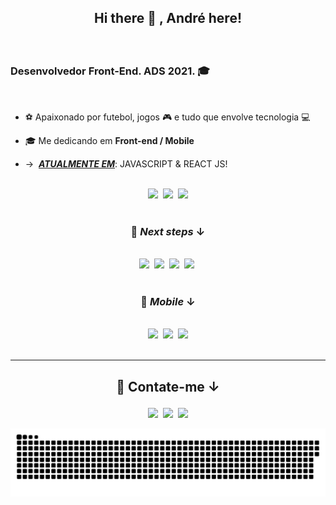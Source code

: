   ## <p align='center'> Hi there 👋 , André here!
  </p>
  <br>  
  
  ### Desenvolvedor Front-End.  ADS 2021. 🎓
  <br>
  
  - ⚽ Apaixonado por futebol, jogos 🎮 e tudo que envolve tecnologia 💻
 
  - 🎓 Me dedicando em  **Front-end / Mobile**
  
  -  →  <ins><em>**ATUALMENTE EM**</em></ins>: JAVASCRIPT & REACT JS!
  
  <br>

  <div align='center'>
  <img src="https://img.shields.io/badge/HTML5-E34F26?style=for-the-badge&logo=html5&logoColor=white">&nbsp;
  <img src="https://img.shields.io/badge/CSS3-1572B6?style=for-the-badge&logo=css3&logoColor=white">&nbsp;
  <img src="https://img.shields.io/badge/JavaScript-F7DF1E?style=for-the-badge&logo=javascript&logoColor=black">
  </div>
  <br>
 
 
 
  ###  <p align='center'>  🚀  **<em>Next steps**</em>  ↓ </p>
  <br>
  
  <div align='center'>
  <img src="https://img.shields.io/badge/React-20232A?style=for-the-badge&logo=react&logoColor=61DAFB">&nbsp;
  <img src="https://img.shields.io/badge/Vue.js-35495E?style=for-the-badge&logo=vuedotjs&logoColor=4FC08D">&nbsp;
  <img src="https://img.shields.io/badge/Sass-CC6699?style=for-the-badge&logo=sass&logoColor=white">&nbsp;
  <img src="https://img.shields.io/badge/Node.js-339933?style=for-the-badge&logo=nodedotjs&logoColor=white">&nbsp;
  <br>
  <br>
  
  ###  <p align='center'>  📱  **<em>Mobile**</em>  ↓ </p>
  <br>
  <img src="https://img.shields.io/badge/Flutter-02569B?style=for-the-badge&logo=flutter&logoColor=white">&nbsp;
  <img src="https://img.shields.io/badge/React_Native-20232A?style=for-the-badge&logo=react&logoColor=61DAFB">&nbsp;
  <img src="https://img.shields.io/badge/Kotlin-0095D5?&style=for-the-badge&logo=kotlin&logoColor=white">
  </div>
 
   <br>
   <hr>
  
 ##   <p align='center'> 📝 Contate-me ↓ </p>
  
  
  <div align='center'>
  <a href="https://www.linkedin.com/in/andlz/" target="_blank"><img src="https://img.shields.io/badge/LinkedIn-0077B5?style=for-the-badge&logo=linkedin&logoColor=white" target="_blank"></a>&nbsp;
  <a href="mailto:andrelsilvadocarmo@gmail.com"><img src="https://img.shields.io/badge/Gmail-D14836?style=for-the-badge&logo=gmail&logoColor=white" target="_blank"></a>&nbsp;
  <a href="https://twitter.com/andlz21" target="_blank"><img src="https://img.shields.io/badge/Twitter-1DA1F2?style=for-the-badge&logo=twitter&logoColor=white" target="_blank">   </a>
  </div>
  
   ![Snake animation](https://github.com/andlz21/andlz21/blob/output/github-contribution-grid-snake.svg)
